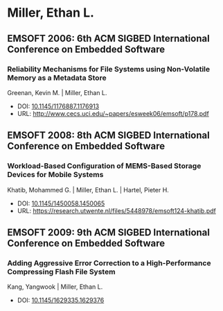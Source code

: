 # Miller, Ethan L.

## EMSOFT 2006: 6th ACM SIGBED International Conference on Embedded Software

### Reliability Mechanisms for File Systems using Non-Volatile Memory as a Metadata Store
Greenan, Kevin M. | Miller, Ethan L.
* DOI: [10.1145/1176887.1176913](https://doi.org/10.1145/1176887.1176913)
* URL: <http://www.cecs.uci.edu/~papers/esweek06/emsoft/p178.pdf>

## EMSOFT 2008: 8th ACM SIGBED International Conference on Embedded Software

### Workload-Based Configuration of MEMS-Based Storage Devices for Mobile Systems
Khatib, Mohammed G. | Miller, Ethan L. | Hartel, Pieter H.
* DOI: [10.1145/1450058.1450065](https://doi.org/10.1145/1450058.1450065)
* URL: <https://research.utwente.nl/files/5448978/emsoft124-khatib.pdf>

## EMSOFT 2009: 9th ACM SIGBED International Conference on Embedded Software

### Adding Aggressive Error Correction to a High-Performance Compressing Flash File System
Kang, Yangwook | Miller, Ethan L.
* DOI: [10.1145/1629335.1629376](https://doi.org/10.1145/1629335.1629376)

